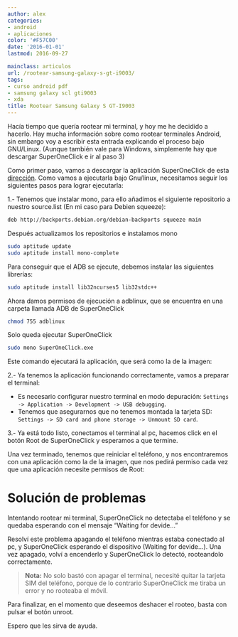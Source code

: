 ```yaml
---
author: alex
categories:
- android
- aplicaciones
color: '#F57C00'
date: '2016-01-01'
lastmod: 2016-09-27

mainclass: articulos
url: /rootear-samsung-galaxy-s-gt-i9003/
tags:
- curso android pdf
- samsung galaxy scl gti9003
- xda
title: Rootear Samsung Galaxy S GT-I9003
---
```


Hacía tiempo que quería rootear mi terminal, y hoy me he decidido a hacerlo. Hay mucha información sobre como rootear terminales Android, sin embargo voy a escribir esta entrada explicando el proceso bajo GNU/Linux. (Aunque también vale para Windows, simplemente hay que descargar SuperOneClick e ir al paso 3)

<!--more--><!--ad-->

Como primer paso, vamos a descargar la aplicación SuperOneClick de esta [dirección][1]. Como vamos a ejecutarla bajo Gnu/linux, necesitamos seguir los siguientes pasos para lograr ejecutarla:

1.- Tenemos que instalar mono, para ello añadimos el siguiente repositorio a nuestro source.list (En mi caso para Debien squeeze):

```bash
deb http://backports.debian.org/debian-backports squeeze main
```

Después actualizamos los repositorios e instalamos mono

```bash
sudo aptitude update
sudo aptitude install mono-complete
```

Para conseguir que el ADB se ejecute, debemos instalar las siguientes librerías:

```bash
sudo aptitude install lib32ncurses5 lib32stdc++
```

Ahora damos permisos de ejecución a adblinux, que se encuentra en una carpeta llamada ADB de SuperOneClick

```bash
chmod 755 adblinux
```

Solo queda ejecutar SuperOneClick

```bash
sudo mono SuperOneClick.exe
```

Este comando ejecutará la aplicación, que será como la de la imagen:

<figure>
    <a href="https://1.bp.blogspot.com/-m5BLQYMKlGo/ToIa7Z8PYiI/AAAAAAAAAxg/hp9LVGRaQTQ/s1600/Screenshot-SuperOneClick.png"><amp-img layout="responsive"  height="346" width="800" src="https://1.bp.blogspot.com/-m5BLQYMKlGo/ToIa7Z8PYiI/AAAAAAAAAxg/hp9LVGRaQTQ/s800/Screenshot-SuperOneClick.png"></amp-img></a>
</figure>

2.- Ya tenemos la aplicación funcionando correctamente, vamos a preparar el terminal:

- Es necesario configurar nuestro terminal en modo depuración: `Settings -> Application -> Development -> USB debugging`.
- Tenemos que asegurarnos que no tenemos montada la tarjeta SD: `Settings -> SD card and phone storage -> Unmount SD card`.

3.- Ya está todo listo, conectamos el terminal al pc, hacemos click en el botón Root de SuperOneClick y esperamos a que termine.

Una vez terminado, tenemos que reiniciar el teléfono, y nos encontraremos con una aplicación como la de la imagen, que nos pedirá permiso cada vez que una aplicación necesite permisos de Root:

<figure>
    <a href="https://lh5.googleusercontent.com/-6_6VWUHX_fA/ToIg3Si55bI/AAAAAAAAAxo/aXmmt_TEloU/s800/SC20110927-211316.png"><amp-img layout="responsive" height="800" width="480" src="https://lh5.googleusercontent.com/-6_6VWUHX_fA/ToIg3Si55bI/AAAAAAAAAxo/aXmmt_TEloU/s800/SC20110927-211316.png"></amp-img></a>
</figure>

# Solución de problemas

Intentando rootear mi terminal, SuperOneClick no detectaba el teléfono y se quedaba esperando con el mensaje &#8220;Waiting for devide&#8230;&#8221;

Resolví este problema apagando el teléfono mientras estaba conectado al pc, y SuperOneClick esperando el dispositivo (Waiting for devide&#8230;). Una vez apagado, volví a encenderlo y SuperOneClick lo detectó, rooteandolo correctamente.


> __Nota:__ No solo bastó con apagar el terminal, necesité quitar la tarjeta SIM del teléfono, porque de lo contrario SuperOneClick me tiraba un error y no rooteaba el móvil.

Para finalizar, en el momento que deseemos deshacer el rooteo, basta con pulsar el botón unroot.

Espero que les sirva de ayuda.

 [1]: http://shortfuse.org/?p=80
